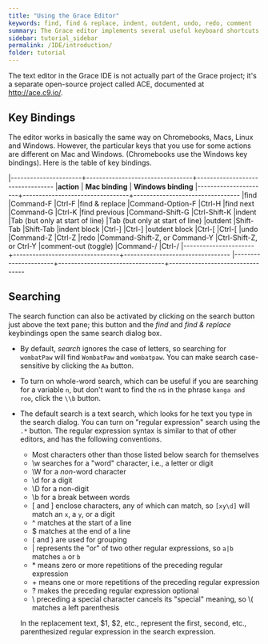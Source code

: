 ```yaml
---
title: "Using the Grace Editor"
keywords: find, find & replace, indent, outdent, undo, redo, comment
summary: The Grace editor implements several useful keyboard shortcuts, and a powerful regular-expression search
sidebar: tutorial_sidebar
permalink: /IDE/introduction/
folder: tutorial
---
```

The text editor in the Grace IDE is not actually part of the Grace
project; it's a separate open-source project called ACE, documented at
<http://ace.c9.io/>.

## Key Bindings

The editor works in basically the same way on Chromebooks,
Macs, Linux and Windows. However, the particular keys that you use for
some actions are different on Mac and Windows. (Chromebooks use
the Windows key bindings). Here is the table of key bindings.

  |----------------------+---------------------------------+---------------------------------
  |**action**            | **Mac binding**                 | **Windows binding**
  |----------------------+---------------------------------+---------------------------------
  |find                  |Command-F                        |Ctrl-F
  |find & replace        |Command-Option-F                 |Ctrl-H
  |find next             |Command-G                        |Ctrl-K
  |find previous         |Command-Shift-G                  |Ctrl-Shift-K
  |indent                |Tab (but only at start of line)  |Tab (but only at start of line)
  |outdent               |Shift-Tab                        |Shift-Tab
  |indent block          |Ctrl-\]                          |Ctrl-\]
  |outdent block         |Ctrl-\[                          |Ctrl-\[
  |undo                  |Command-Z                        |Ctrl-Z
  |redo                  |Command-Shift-Z, or Command-Y    |Ctrl-Shift-Z, or Ctrl-Y
  |comment-out (toggle)  |Command-/                        |Ctrl-/
  |----------------------+---------------------------------+---------------------------------
  |----------------------+---------------------------------+---------------------------------

## Searching

The search function can also be activated by clicking on the search button
just above the text pane; this button and the _find_ and _find & replace_ 
keybindings open the same search dialog box.
 * By default, _search_ ignores the case of letters, so searching for `wombatPaw`
will find `WombatPaw` and `wombatpaw`.  You can make search
case-sensitive by clicking the `Aa` button. 
 * To turn on whole-word
search, which can be useful if you are searching for a variable `n`, but don't
want to find the `n`s in the phrase `kanga and roo`, click the `\\b` button.
 * The default search is a text search, which looks for he text you type in the
 search dialog. You can turn on
"regular expression" search using the `.*` button. 
The regular expression syntax is similar to that of other editors, and 
has the following conventions. 

    -   Most characters other than those listed below search for themselves
    -   \\w searches for a "word" character, i.e., a letter or digit
    -   \\W for a _non_-word character
    -   \\d for a digit
    -   \\D for a non-digit
    -   \\b for a break between words
    -   \[ and \] enclose characters, any of which can match, so `[xy\d]`
        will match an `x`, a `y`, or a digit
    -   ^ matches at the start of a line
    -   \$ matches at the end of a line
    -   ( and ) are used for grouping
    -   | represents the "or" of two other regular expressions, so `a|b`
        matches `a` or `b`
    -   \* means zero or more repetitions of the preceding regular
        expression
    -   \+ means one or more repetitions of the preceding regular expression
    -   ? makes the preceding regular expression optional
    -   \\ preceding a special character cancels its "special" meaning, so
        \\( matches a left parenthesis

    In the replacement text, \$1, \$2, etc., represent the first, second,
    etc., parenthesized regular expression in the search expression.
